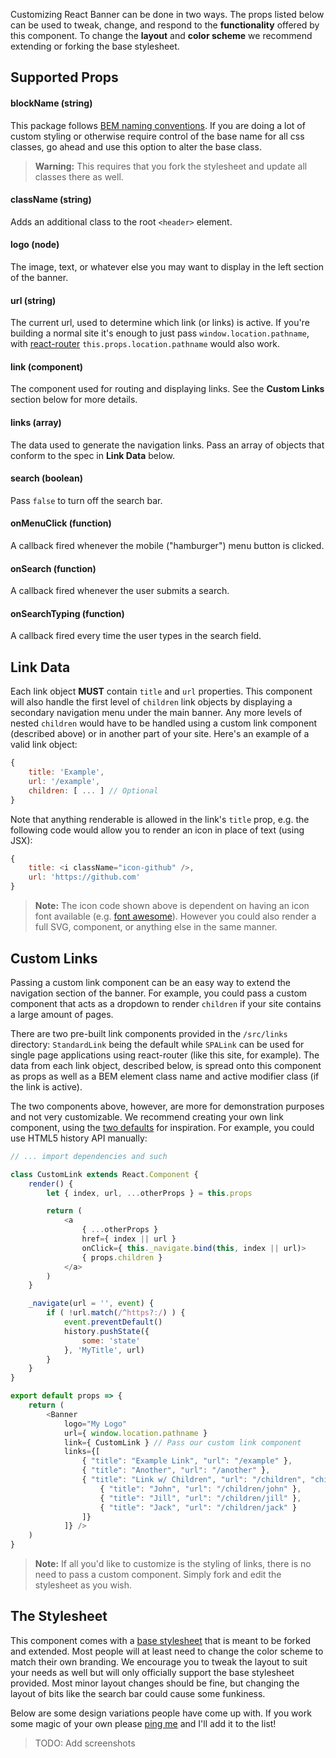Customizing React Banner can be done in two ways. The props listed below can be used to tweak, change, and respond to the **functionality** offered by this component. To change the **layout** and **color scheme** we recommend extending or forking the base stylesheet.

## Supported Props

#### blockName (string)

This package follows [BEM naming conventions][1]. If you are doing a lot of custom styling or otherwise require control of the base name for all css classes, go ahead and use this option to alter the base class. 

> **Warning:** This requires that you fork the stylesheet and update all classes there as well.

#### className (string)

Adds an additional class to the root `<header>` element.

#### logo (node)

The image, text, or whatever else you may want to display in the left section of the banner.

#### url (string)

The current url, used to determine which link (or links) is active. If you're building a normal site it's enough to just pass `window.location.pathname`, with [react-router][2] `this.props.location.pathname` would also work.

#### link (component)

The component used for routing and displaying links. See the **Custom Links** section below for more details.

#### links (array)

The data used to generate the navigation links. Pass an array of objects that conform to the spec in **Link Data** below.

#### search (boolean)

Pass `false` to turn off the search bar.

#### onMenuClick (function)

A callback fired whenever the mobile ("hamburger") menu button is clicked.

#### onSearch (function)

A callback fired whenever the user submits a search.

#### onSearchTyping (function)

A callback fired every time the user types in the search field.


## Link Data

Each link object **MUST** contain `title` and `url` properties. This component will also handle the first level of `children` link objects by displaying a secondary navigation menu under the main banner. Any more levels of nested `children` would have to be handled using a custom link component (described above) or in another part of your site. Here's an example of a valid link object:

```js
{
    title: 'Example',
    url: '/example',
    children: [ ... ] // Optional
}
```

Note that anything renderable is allowed in the link's `title` prop, e.g. the following code would allow you to render an icon in place of text (using JSX):

```js
{
    title: <i className="icon-github" />,
    url: 'https://github.com'
}
```

> **Note:** The icon code shown above is dependent on having an icon font available (e.g. [font awesome][6]). However you could also render a full SVG, component, or anything else in the same manner.


## Custom Links

Passing a custom link component can be an easy way to extend the navigation section of the banner. For example, you could pass a custom component that acts as a dropdown to render `children` if your site contains a large amount of pages.

There are two pre-built link components provided in the `/src/links` directory: `StandardLink` being the default while `SPALink` can be used for single page applications using react-router (like this site, for example). The data from each link object, described below, is spread onto this component as props as well as a BEM element class name and active modifier class (if the link is active). 

The two components above, however, are more for demonstration purposes and not very customizable. We recommend creating your own link component, using the [two defaults][3] for inspiration. For example, you could use HTML5 history API manually:

```js
// ... import dependencies and such

class CustomLink extends React.Component {
    render() {
        let { index, url, ...otherProps } = this.props

        return (
            <a 
                { ...otherProps } 
                href={ index || url }
                onClick={ this._navigate.bind(this, index || url)>
                { props.children }
            </a>
        )
    }

    _navigate(url = '', event) {
        if ( !url.match(/^https?:/) ) {
            event.preventDefault()
            history.pushState({
                some: 'state'
            }, 'MyTitle', url)
        }
    }
}

export default props => {
    return (
        <Banner
            logo="My Logo"
            url={ window.location.pathname }
            link={ CustomLink } // Pass our custom link component
            links={[
                { "title": "Example Link", "url": "/example" },
                { "title": "Another", "url": "/another" },
                { "title": "Link w/ Children", "url": "/children", "children": [
                    { "title": "John", "url": "/children/john" },
                    { "title": "Jill", "url": "/children/jill" },
                    { "title": "Jack", "url": "/children/jack" }
                ]}
            ]} />
    )
}
```

> **Note:** If all you'd like to customize is the styling of links, there is no need to pass a custom component. Simply fork and edit the stylesheet as you wish.


## The Stylesheet

This component comes with a [base stylesheet][4] that is meant to be forked and extended. Most people will at least need to change the color scheme to match their own branding. We encourage you to tweak the layout to suit your needs as well but will only officially support the base stylesheet provided. Most minor layout changes should be fine, but changing the layout of bits like the search bar could cause some funkiness.

Below are some design variations people have come up with. If you work some magic of your own please [ping me][5] and I'll add it to the list!

> TODO: Add screenshots


[1]: http://getbem.com/naming/
[2]: https://github.com/ReactTraining/react-router
[3]: https://github.com/skipjack/react-banner/tree/master/src/links
[4]: https://github.com/skipjack/react-banner/blob/master/dist/style.css
[5]: mailto:greg.venech@gmail.com
[6]: http://fontawesome.io/